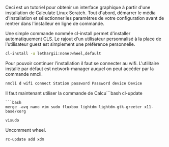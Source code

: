 Ceci est un tutoriel pour obtenir un interface graphique à partir d'une installation de Calculate Linux Scratch.
Tout d'abord, démarrer le média d'installation et sélectionner les paramètres de votre configuration avant de rentrer dans l'installeur en ligne de commande.

Une simple commande nommée cl-install permet d'installer automatiquement CLS. Le rajout d'un utilisateur personnalisé à la place de l'utilisateur guest est simplement une préférence personnelle.
```bash
cl-install -u lethargii:none:wheel,default
```
Pour pouvoir continuer l'installation il faut se connecter au wifi. L'utilitaire installé par défaut est network-manager auquel on peut accéder par la commande nmcli.
```bash
nmcli d wifi connect Station password Password device Device
```
Il faut maintenant utiliser la commande de Calcu```bash
cl-update
```
```bash
merge -avq nano vim sudo fluxbox lightdm lightdm-gtk-greeter x11-base/xorg
```
```bash
visudo
```
Uncomment wheel.
```bash
rc-update add xdm
```